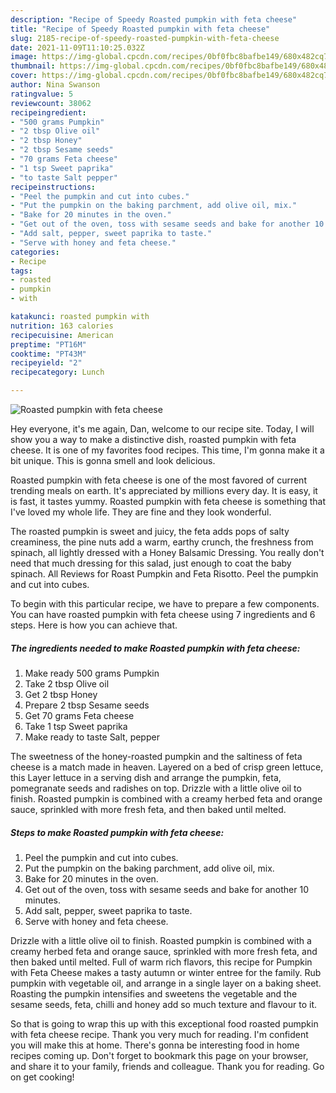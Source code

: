 ```yaml
---
description: "Recipe of Speedy Roasted pumpkin with feta cheese"
title: "Recipe of Speedy Roasted pumpkin with feta cheese"
slug: 2185-recipe-of-speedy-roasted-pumpkin-with-feta-cheese
date: 2021-11-09T11:10:25.032Z
image: https://img-global.cpcdn.com/recipes/0bf0fbc8bafbe149/680x482cq70/roasted-pumpkin-with-feta-cheese-recipe-main-photo.jpg
thumbnail: https://img-global.cpcdn.com/recipes/0bf0fbc8bafbe149/680x482cq70/roasted-pumpkin-with-feta-cheese-recipe-main-photo.jpg
cover: https://img-global.cpcdn.com/recipes/0bf0fbc8bafbe149/680x482cq70/roasted-pumpkin-with-feta-cheese-recipe-main-photo.jpg
author: Nina Swanson
ratingvalue: 5
reviewcount: 38062
recipeingredient:
- "500 grams Pumpkin"
- "2 tbsp Olive oil"
- "2 tbsp Honey"
- "2 tbsp Sesame seeds"
- "70 grams Feta cheese"
- "1 tsp Sweet paprika"
- "to taste Salt pepper"
recipeinstructions:
- "Peel the pumpkin and cut into cubes."
- "Put the pumpkin on the baking parchment, add olive oil, mix."
- "Bake for 20 minutes in the oven."
- "Get out of the oven, toss with sesame seeds and bake for another 10 minutes."
- "Add salt, pepper, sweet paprika to taste."
- "Serve with honey and feta cheese."
categories:
- Recipe
tags:
- roasted
- pumpkin
- with

katakunci: roasted pumpkin with 
nutrition: 163 calories
recipecuisine: American
preptime: "PT16M"
cooktime: "PT43M"
recipeyield: "2"
recipecategory: Lunch

---
```



![Roasted pumpkin with feta cheese](https://img-global.cpcdn.com/recipes/0bf0fbc8bafbe149/680x482cq70/roasted-pumpkin-with-feta-cheese-recipe-main-photo.jpg)

Hey everyone, it's me again, Dan, welcome to our recipe site. Today, I will show you a way to make a distinctive dish, roasted pumpkin with feta cheese. It is one of my favorites food recipes. This time, I'm gonna make it a bit unique. This is gonna smell and look delicious.

Roasted pumpkin with feta cheese is one of the most favored of current trending meals on earth. It's appreciated by millions every day. It is easy, it is fast, it tastes yummy. Roasted pumpkin with feta cheese is something that I've loved my whole life. They are fine and they look wonderful.

The roasted pumpkin is sweet and juicy, the feta adds pops of salty creaminess, the pine nuts add a warm, earthy crunch, the freshness from spinach, all lightly dressed with a Honey Balsamic Dressing. You really don&#39;t need that much dressing for this salad, just enough to coat the baby spinach. All Reviews for Roast Pumpkin and Feta Risotto. Peel the pumpkin and cut into cubes.


To begin with this particular recipe, we have to prepare a few components. You can have roasted pumpkin with feta cheese using 7 ingredients and 6 steps. Here is how you can achieve that.

<!--inarticleads1-->

##### The ingredients needed to make Roasted pumpkin with feta cheese:

1. Make ready 500 grams Pumpkin
1. Take 2 tbsp Olive oil
1. Get 2 tbsp Honey
1. Prepare 2 tbsp Sesame seeds
1. Get 70 grams Feta cheese
1. Take 1 tsp Sweet paprika
1. Make ready to taste Salt, pepper


The sweetness of the honey-roasted pumpkin and the saltiness of feta cheese is a match made in heaven. Layered on a bed of crisp green lettuce, this Layer lettuce in a serving dish and arrange the pumpkin, feta, pomegranate seeds and radishes on top. Drizzle with a little olive oil to finish. Roasted pumpkin is combined with a creamy herbed feta and orange sauce, sprinkled with more fresh feta, and then baked until melted. 

<!--inarticleads2-->

##### Steps to make Roasted pumpkin with feta cheese:

1. Peel the pumpkin and cut into cubes.
1. Put the pumpkin on the baking parchment, add olive oil, mix.
1. Bake for 20 minutes in the oven.
1. Get out of the oven, toss with sesame seeds and bake for another 10 minutes.
1. Add salt, pepper, sweet paprika to taste.
1. Serve with honey and feta cheese.


Drizzle with a little olive oil to finish. Roasted pumpkin is combined with a creamy herbed feta and orange sauce, sprinkled with more fresh feta, and then baked until melted. Full of warm rich flavors, this recipe for Pumpkin with Feta Cheese makes a tasty autumn or winter entree for the family. Rub pumpkin with vegetable oil, and arrange in a single layer on a baking sheet. Roasting the pumpkin intensifies and sweetens the vegetable and the sesame seeds, feta, chilli and honey add so much texture and flavour to it. 

So that is going to wrap this up with this exceptional food roasted pumpkin with feta cheese recipe. Thank you very much for reading. I'm confident you will make this at home. There's gonna be interesting food in home recipes coming up. Don't forget to bookmark this page on your browser, and share it to your family, friends and colleague. Thank you for reading. Go on get cooking!
